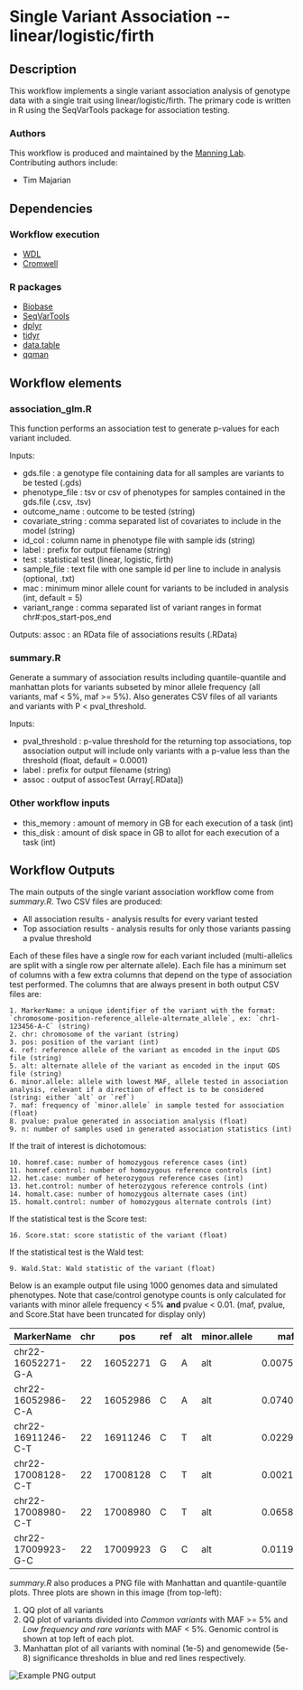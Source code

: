# Single Variant Association -- linear/logistic/firth

## Description 

This workflow implements a single variant association analysis of genotype data with a single trait using linear/logistic/firth. The primary code is written in R using the SeqVarTools package for association testing.

### Authors

This workflow is produced and maintained by the [Manning Lab](https://manning-lab.github.io/). Contributing authors include:

* Tim Majarian

## Dependencies

### Workflow execution

* [WDL](https://software.broadinstitute.org/wdl/documentation/quickstart)
* [Cromwell](http://cromwell.readthedocs.io/en/develop/)

### R packages

* [Biobase](https://www.bioconductor.org/packages/release/bioc/html/Biobase.html)
* [SeqVarTools](https://www.bioconductor.org/packages/release/bioc/html/SeqVarTools.html)
* [dplyr](http://dplyr.tidyverse.org/)
* [tidyr](https://tidyr.tidyverse.org/)
* [data.table](https://cran.r-project.org/web/packages/data.table/index.html)
* [qqman](https://cran.r-project.org/web/packages/qqman/index.html)

## Workflow elements

### association_glm.R

This function performs an association test to generate p-values for each variant included.

Inputs:
* gds.file : a genotype file containing data for all samples are variants to be tested (.gds)
* phenotype_file : tsv or csv of phenotypes for samples contained in the gds.file (.csv, .tsv)
* outcome_name : outcome to be tested (string)
* covariate_string : comma separated list of covariates to include in the model (string)
* id_col : column name in phenotype file with sample ids (string)
* label : prefix for output filename (string)
* test : statistical test (linear, logistic, firth)
* sample_file : text file with one sample id per line to include in analysis (optional, .txt)
* mac : minimum minor allele count for variants to be included in analysis (int, default = 5)
* variant_range : comma separated list of variant ranges in format chr#:pos_start-pos_end

Outputs:
assoc : an RData file of associations results (.RData)

### summary.R

Generate a summary of association results including quantile-quantile and manhattan plots for variants subseted by minor allele frequency (all variants, maf < 5%, maf >= 5%). Also generates CSV files of all variants and variants with P < pval_threshold.

Inputs:
* pval_threshold : p-value threshold for the returning top associations, top association output will include only variants with a p-value less than the threshold (float, default = 0.0001)
* label : prefix for output filename (string)
* assoc : output of assocTest (Array[.RData])

### Other workflow inputs

* this_memory : amount of memory in GB for each execution of a task (int)
* this_disk : amount of disk space in GB to allot for each execution of a task (int)

## Workflow Outputs

The main outputs of the single variant association workflow come from *summary.R*. Two CSV files are produced:

- All association results - analysis results for every variant tested
- Top association results - analysis results for only those variants passing a pvalue threshold

Each of these files have a single row for each variant included (multi-allelics are split with a single row per alternate allele). Each file has a minimum set of columns with a few extra columns that depend on the type of association test performed. The columns that are always present in both output CSV files are:

```
1. MarkerName: a unique identifier of the variant with the format: `chromosome-position-reference_allele-alternate_allele`, ex: `chr1-123456-A-C` (string)
2. chr: chromosome of the variant (string)
3. pos: position of the variant (int)
4. ref: reference allele of the variant as encoded in the input GDS file (string)
5. alt: alternate allele of the variant as encoded in the input GDS file (string)
6. minor.allele: allele with lowest MAF, allele tested in association analysis, relevant if a direction of effect is to be considered (string: either `alt` or `ref`)
7. maf: frequency of `minor.allele` in sample tested for association (float)
8. pvalue: pvalue generated in association analysis (float)
9. n: number of samples used in generated association statistics (int)
```

If the trait of interest is dichotomous:

```
10. homref.case: number of homozygous reference cases (int)
11. homref.control: number of homozygous reference controls (int)
12. het.case: number of heterozygous reference cases (int)
13. het.control: number of heterozygous reference controls (int)
14. homalt.case: number of homozygous alternate cases (int)
15. homalt.control: number of homozygous alternate controls (int)
```

If the statistical test is the Score test:

```
16. Score.stat: score statistic of the variant (float)
```

If the statistical test is the Wald test:

```
9. Wald.Stat: Wald statistic of the variant (float)
```

Below is an example output file using 1000 genomes data and simulated phenotypes. Note that case/control genotype counts is only calculated for variants with minor allele frequency < 5% __and__ pvalue < 0.01. (maf, pvalue, and Score.Stat have been truncated for display only)

| MarkerName          | chr | pos | ref | alt | minor.allele | maf | pvalue | n | Score.Stat | homref.case | homref.control | het.case | het.control | homalt.case | homalt.control |
| --- | --- | --- | --- | --- | --- | --- | --- | --- | --- | --- | --- | --- | --- | --- | --- |
| chr22-16052271-G-A | 22 | 16052271 | G | A | alt | 0.0075878 | 0.0598677 | 2504 | 3.541045 |  |  |  |  |  |  |
| chr22-16052986-C-A | 22 | 16052986 | C | A | alt | 0.0740814 | 0.0013632 | 2504 | 10.25490 |  |  |  |  |  |  |
| chr22-16911246-C-T | 22 | 16911246 | C | T | alt | 0.0229632 | 0.0049379 | 2504 | 7.902014 | 485 | 1909 | 11 | 94 | 0 | 5 |
| chr22-17008128-C-T | 22 | 17008128 | C | T | alt | 0.0021964 | 0.5074979 | 2504 | 0.439222 |  |  |  |  |  |  |
| chr22-17008980-C-T | 22 | 17008980 | C | T | alt | 0.0658945 | 0.7537240 | 2504 | 0.098428 |  |  |  |  |  |  |
| chr22-17009923-G-C | 22 | 17009923 | G | C | alt | 0.0119808 | 0.0024070 | 2504 | 9.209963 | 475 | 1969 | 21 | 39 | 0 | 0 |


*summary.R* also produces a PNG file with Manhattan and quantile-quantile plots. Three plots are shown in this image (from top-left):

1. QQ plot of all variants
2. QQ plot of variants divided into *Common variants* with MAF >= 5% and *Low frequency and rare variants* with MAF < 5%. Genomic control is shown at top left of each plot.
3. Manhattan plot of all variants with nominal (1e-5) and genomewide (5e-8) significance thresholds in blue and red lines respectively.

![Example PNG output](test_inputs/demo_1000_genomes.cov1_association_plots.png)




